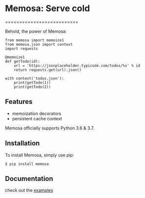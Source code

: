 # Memosa: Serve cold
==========================

Behold, the power of Memosa:

``` {.sourceCode .python}
from memosa import memoize1
from memosa.json import context
import requests

@memoize1
def getTodo(id):
    url = 'https://jsonplaceholder.typicode.com/todos/%s' % id
    return requests.get(url).json()

with context('todos.json'):    
    print(getTodo(1))
    print(getTodo(2))
```

Features
---------------

-   memoization decorators
-   persistent cache context

Memosa officially supports Python 3.6 & 3.7.

Installation
------------

To install Memosa, simply use pip:

``` {.sourceCode .bash}
$ pip install memosa
```

Documentation
-------------

check out the [examples](https://github.com/Waffles32/memosa/tree/master/examples)
